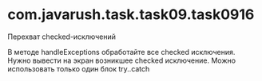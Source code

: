 # com.javarush.task.task09.task0916
Перехват checked-исключений

В методе handleExceptions обработайте все checked исключения.
Нужно вывести на экран возникшее checked исключение.
Можно использовать только один блок try..catch
